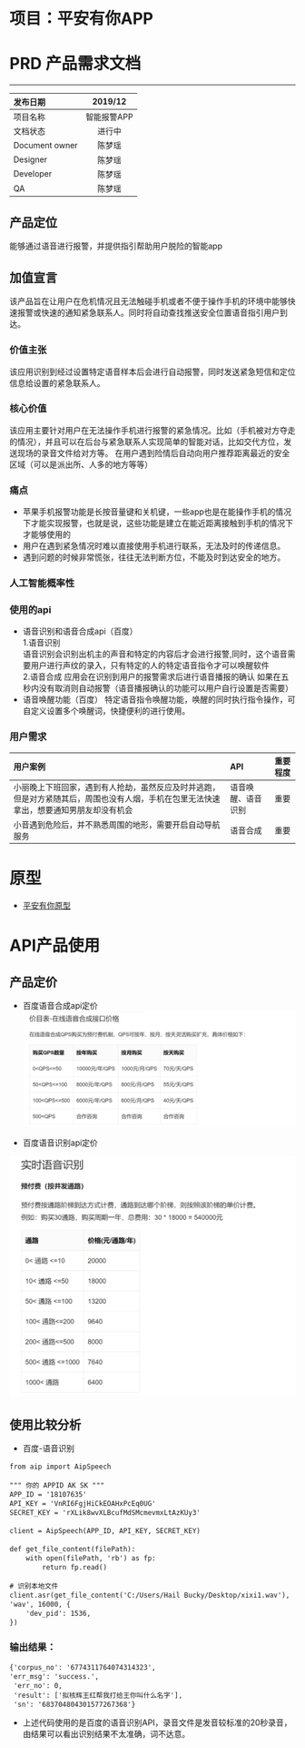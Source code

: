 # 项目：平安有你APP
# PRD 产品需求文档
---
|发布日期|2019/12|
|:-|:-:|
|项目名称|智能报警APP|
|文档状态|进行中|
|Document owner|陈梦瑶|
|Designer|陈梦瑶|
|Developer|陈梦瑶|
|QA|陈梦瑶|

## 产品定位
能够通过语音进行报警，并提供指引帮助用户脱险的智能app
## 加值宣言
该产品旨在让用户在危机情况且无法触碰手机或者不便于操作手机的环境中能够快速报警或快速的通知紧急联系人。同时将自动查找推送安全位置语音指引用户到达。

### 价值主张
该应用识别到经过设置特定语音样本后会进行自动报警，同时发送紧急短信和定位信息给设置的紧急联系人。

### 核心价值
该应用主要针对用户在无法操作手机进行报警的紧急情况。比如（手机被对方夺走的情况），并且可以在后台与紧急联系人实现简单的智能对话，比如交代方位，发送现场的录音文件给对方等。
在用户遇到险情后自动向用户推荐距离最近的安全区域（可以是派出所、人多的地方等等）
### 痛点
- 苹果手机报警功能是长按音量键和关机键，一些app也是在能操作手机的情况下才能实现报警，也就是说，这些功能是建立在能近距离接触到手机的情况下才能够使用的
- 用户在遇到紧急情况时难以直接使用手机进行联系，无法及时的传递信息。
- 遇到问题的时候非常慌张，往往无法判断方位，不能及时到达安全的地方。

### 人工智能概率性


### 使用的api
- 语音识别和语音合成api（百度）<br>
    1.语音识别<br>
语音识别会识别出机主的声音和特定的内容后才会进行报警,同时，这个语音需要用户进行声纹的录入，只有特定的人的特定语音指令才可以唤醒软件<br>
    2.语音合成
  应用会在识别到用户的报警需求后进行语音播报的确认 如果在五秒内没有取消则自动报警（语音播报确认的功能可以用户自行设置是否需要）
-  语音唤醒功能（百度）
特定语音指令唤醒功能，唤醒的同时执行指令操作，可自定义设置多个唤醒词，快捷便利的进行使用。


### 用户需求
|用户案例|API|重要程度|
|:-|:-|:-|
|小丽晚上下班回家，遇到有人抢劫，虽然反应及时并逃跑，但是对方紧随其后，周围也没有人烟，手机在包里无法快速拿出，想要通知男朋友却没有机会|语音唤醒、语音识别|重要|
|小音遇到危险后，并不熟悉周围的地形，需要开启自动导航服务|语音合成|重要|


# 原型
- [平安有你原型](http://hailbucky.gitee.io/api_ml_ai_prototype)

# API产品使用
## 产品定价
- 百度语音合成api定价
![语音合成定价](https://github.com/HailBucky/API_ML_AI/blob/master/api语音合成.png)

- 百度语音识别api定价

![语音识别定价](https://github.com/HailBucky/API_ML_AI/blob/master/语音识别.png)


## 使用比较分析
- 百度-语音识别
```
from aip import AipSpeech

""" 你的 APPID AK SK """
APP_ID = '18107635'
API_KEY = 'VnRI6FgjHiCkEOAHxPcEq0UG'
SECRET_KEY = 'rXLik8wvXLBcufMdSMcmevmxLtAzKUy3'

client = AipSpeech(APP_ID, API_KEY, SECRET_KEY)

def get_file_content(filePath):
    with open(filePath, 'rb') as fp:
        return fp.read()

# 识别本地文件
client.asr(get_file_content('C:/Users/Hail Bucky/Desktop/xixi1.wav'), 'wav', 16000, {
    'dev_pid': 1536,
})
```
### 输出结果：
```
{'corpus_no': '6774311764074314323',
'err_msg': 'success.',
 'err_no': 0,
 'result': ['拟核辉王红帮我打给王你叫什么名字'],
 'sn': '683704804301577267368'}
```
- 上述代码使用的是百度的语音识别API，录音文件是发音较标准的20秒录音，由结果可以看出识别结果不太准确，词不达意。
